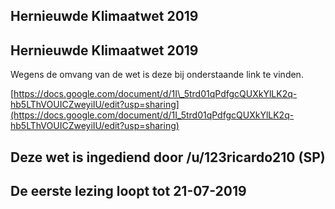## Hernieuwde Klimaatwet 2019 
 
## Hernieuwde Klimaatwet 2019

Wegens de omvang van de wet is deze bij onderstaande link te vinden.

[https://docs.google.com/document/d/1I\_5trd01qPdfgcQUXkYlLK2q-hb5LThVOUICZweyiIU/edit?usp=sharing](https://docs.google.com/document/d/1I_5trd01qPdfgcQUXkYlLK2q-hb5LThVOUICZweyiIU/edit?usp=sharing)

## Deze wet is ingediend door /u/123ricardo210 (SP)

## De eerste lezing loopt tot 21-07-2019